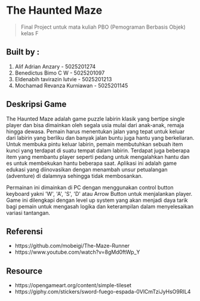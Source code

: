 # The Haunted Maze
> Final Project untuk mata kuliah PBO (Pemograman Berbasis Objek) kelas F

## Built by : 
1. Alif Adrian Anzary - 5025201274
2. Benedictus Bimo C W - 5025201097
3. Eldenabih tavirazin lutvie - 5025201213
4. Mochamad Revanza Kurniawan - 5025201145

## Deskripsi Game
The Haunted Maze adalah game puzzle labirin klasik yang bertipe single player dan bisa dimainkan oleh segala usia mulai dari anak-anak, remaja hingga dewasa. Pemain harus menentukan jalan yang tepat untuk keluar dari labirin yang berliku dan banyak jalan buntu juga hantu yang berkeliaran. Untuk membuka pintu keluar labirin, pemain membutuhkan sebuah item kunci yang terdapat di suatu tempat dalam labirin. Terdapat juga beberapa item yang membantu player seperti pedang untuk mengalahkan hantu dan es untuk membekukan hantu beberapa saat. Aplikasi ini adalah game edukasi yang diinovasikan dengan menambah unsur petualangan (adventure) di dalamnya sehingga tidak membosankan.

Permainan ini dimainkan di PC dengan menggunakan control button keyboard yakni 'W', 'A', 'S', 'D' atau Arrow Button untuk menjalankan player. Game ini dilengkapi dengan level up system yang akan menjadi daya tarik bagi pemain untuk mengasah logika dan keterampilan dalam menyelesaikan variasi tantangan.

## Referensi 
<ul>
<li>https://github.com/mobeigi/The-Maze-Runner</li>
<li>https://www.youtube.com/watch?v=8gMd0ftWp_Y</li>
</ul>

## Resource
<ul>
<li>https://opengameart.org/content/simple-tileset</li>
<li>https://giphy.com/stickers/sword-fuego-espada-0VlCmTziJyHsO9RIL4</li>
</ul>
